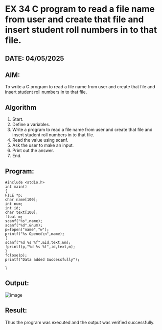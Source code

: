 # EX 34 C program to read a file name from user and create that file and insert student roll numbers in to that file.
## DATE: 04/05/2025
## AIM:
To write a C program to read a file name from user and create that file and insert student roll numbers in to that file.

## Algorithm
1. Start. 
2. Define a variables. 
3. Write a program to read a file name from user and create that file and insert student 
roll numbers in to that file. 
4. Read the value using scanf. 
5. Ask the user to make an input. 
6. Print out the answer. 
7. End.

## Program:
```
#include <stdio.h> 
int main() 
{ 
FILE *p; 
char name[100]; 
int num; 
int id; 
char text[100]; 
float m; 
scanf("%s",name); 
scanf("%d",&num); 
p=fopen("name","w"); 
printf("%s Opened\n",name); 
{ 
scanf("%d %s %f",&id,text,&m); 
fprintf(p,"%d %s %f",id,text,m); 
} 
fclose(p); 
printf("Data added Successfully"); 
 
} 
```

## Output:
![image](https://github.com/user-attachments/assets/9157c9bb-f6c0-405a-869d-84f8b211ab48)



## Result:
Thus the program was executed and the output was verified successfully.
